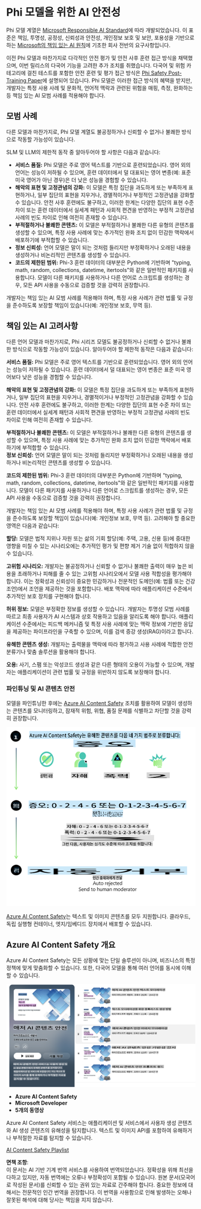 # Phi 모델을 위한 AI 안전성

Phi 모델 계열은 [Microsoft Responsible AI Standard](https://query.prod.cms.rt.microsoft.com/cms/api/am/binary/RE5cmFl)에 따라 개발되었습니다. 이 표준은 책임, 투명성, 공정성, 신뢰성과 안전성, 개인정보 보호 및 보안, 포용성을 기반으로 하는 [Microsoft의 책임 있는 AI 원칙](https://www.microsoft.com/ai/responsible-ai)에 기초한 회사 전반의 요구사항입니다.

이전 Phi 모델과 마찬가지로 다각적인 안전 평가 및 안전 사후 훈련 접근 방식을 채택했으며, 이번 릴리스의 다국어 기능을 고려한 추가 조치를 취했습니다. 다국어 및 위험 카테고리에 걸친 테스트를 포함한 안전 훈련 및 평가 접근 방식은 [Phi Safety Post-Training Paper](https://arxiv.org/abs/2407.13833)에 설명되어 있습니다. Phi 모델은 이러한 접근 방식의 혜택을 받지만, 개발자는 특정 사용 사례 및 문화적, 언어적 맥락과 관련된 위험을 매핑, 측정, 완화하는 등 책임 있는 AI 모범 사례를 적용해야 합니다.

## 모범 사례

다른 모델과 마찬가지로, Phi 모델 계열도 불공정하거나 신뢰할 수 없거나 불쾌한 방식으로 작동할 가능성이 있습니다.

SLM 및 LLM의 제한적 동작 중 알아두어야 할 사항은 다음과 같습니다:

- **서비스 품질:** Phi 모델은 주로 영어 텍스트를 기반으로 훈련되었습니다. 영어 외의 언어는 성능이 저하될 수 있으며, 훈련 데이터에서 덜 대표되는 영어 변종(예: 표준 미국 영어가 아닌 경우)은 더 낮은 성능을 경험할 수 있습니다.
- **해악의 표현 및 고정관념의 강화:** 이 모델은 특정 집단을 과도하게 또는 부족하게 표현하거나, 일부 집단의 표현을 지우거나, 경멸적이거나 부정적인 고정관념을 강화할 수 있습니다. 안전 사후 훈련에도 불구하고, 이러한 한계는 다양한 집단의 표현 수준 차이 또는 훈련 데이터에서 실세계 패턴과 사회적 편견을 반영하는 부정적 고정관념 사례의 빈도 차이로 인해 여전히 존재할 수 있습니다.
- **부적절하거나 불쾌한 콘텐츠:** 이 모델은 부적절하거나 불쾌한 다른 유형의 콘텐츠를 생성할 수 있으며, 특정 사용 사례에 맞는 추가적인 완화 조치 없이 민감한 맥락에서 배포하기에 부적합할 수 있습니다.
- **정보 신뢰성:** 언어 모델은 말이 되는 것처럼 들리지만 부정확하거나 오래된 내용을 생성하거나 비논리적인 콘텐츠를 생성할 수 있습니다.
- **코드의 제한된 범위:** Phi-3 훈련 데이터의 대부분은 Python에 기반하며 "typing, math, random, collections, datetime, itertools"와 같은 일반적인 패키지를 사용합니다. 모델이 다른 패키지를 사용하거나 다른 언어로 스크립트를 생성하는 경우, 모든 API 사용을 수동으로 검증할 것을 강력히 권장합니다.

개발자는 책임 있는 AI 모범 사례를 적용해야 하며, 특정 사용 사례가 관련 법률 및 규정을 준수하도록 보장할 책임이 있습니다(예: 개인정보 보호, 무역 등).

## 책임 있는 AI 고려사항

다른 언어 모델과 마찬가지로, Phi 시리즈 모델도 불공정하거나 신뢰할 수 없거나 불쾌한 방식으로 작동할 가능성이 있습니다. 알아두어야 할 제한적 동작은 다음과 같습니다:

**서비스 품질:** Phi 모델은 주로 영어 텍스트를 기반으로 훈련되었습니다. 영어 외의 언어는 성능이 저하될 수 있습니다. 훈련 데이터에서 덜 대표되는 영어 변종은 표준 미국 영어보다 낮은 성능을 경험할 수 있습니다.

**해악의 표현 및 고정관념의 강화:** 이 모델은 특정 집단을 과도하게 또는 부족하게 표현하거나, 일부 집단의 표현을 지우거나, 경멸적이거나 부정적인 고정관념을 강화할 수 있습니다. 안전 사후 훈련에도 불구하고, 이러한 한계는 다양한 집단의 표현 수준 차이 또는 훈련 데이터에서 실세계 패턴과 사회적 편견을 반영하는 부정적 고정관념 사례의 빈도 차이로 인해 여전히 존재할 수 있습니다.

**부적절하거나 불쾌한 콘텐츠:** 이 모델은 부적절하거나 불쾌한 다른 유형의 콘텐츠를 생성할 수 있으며, 특정 사용 사례에 맞는 추가적인 완화 조치 없이 민감한 맥락에서 배포하기에 부적합할 수 있습니다.  
**정보 신뢰성:** 언어 모델은 말이 되는 것처럼 들리지만 부정확하거나 오래된 내용을 생성하거나 비논리적인 콘텐츠를 생성할 수 있습니다.

**코드의 제한된 범위:** Phi-3 훈련 데이터의 대부분은 Python에 기반하며 "typing, math, random, collections, datetime, itertools"와 같은 일반적인 패키지를 사용합니다. 모델이 다른 패키지를 사용하거나 다른 언어로 스크립트를 생성하는 경우, 모든 API 사용을 수동으로 검증할 것을 강력히 권장합니다.

개발자는 책임 있는 AI 모범 사례를 적용해야 하며, 특정 사용 사례가 관련 법률 및 규정을 준수하도록 보장할 책임이 있습니다(예: 개인정보 보호, 무역 등). 고려해야 할 중요한 영역은 다음과 같습니다:

**할당:** 모델은 법적 지위나 자원 또는 삶의 기회 할당(예: 주택, 고용, 신용 등)에 중대한 영향을 미칠 수 있는 시나리오에는 추가적인 평가 및 편향 제거 기술 없이 적합하지 않을 수 있습니다.

**고위험 시나리오:** 개발자는 불공정하거나 신뢰할 수 없거나 불쾌한 출력이 매우 높은 비용을 초래하거나 피해를 줄 수 있는 고위험 시나리오에서 모델 사용 적합성을 평가해야 합니다. 이는 정확성과 신뢰성이 중요한 민감하거나 전문적인 도메인(예: 법률 또는 건강 조언)에서 조언을 제공하는 것을 포함합니다. 배포 맥락에 따라 애플리케이션 수준에서 추가적인 보호 장치를 구현해야 합니다.

**허위 정보:** 모델은 부정확한 정보를 생성할 수 있습니다. 개발자는 투명성 모범 사례를 따르고 최종 사용자가 AI 시스템과 상호 작용하고 있음을 알리도록 해야 합니다. 애플리케이션 수준에서는 피드백 메커니즘 및 특정 사용 사례에 맞는 맥락 정보에 기반한 응답을 제공하는 파이프라인을 구축할 수 있으며, 이를 검색 증강 생성(RAG)이라고 합니다.

**유해한 콘텐츠 생성:** 개발자는 출력물을 맥락에 따라 평가하고 사용 사례에 적합한 안전 분류기나 맞춤 솔루션을 활용해야 합니다.

**오용:** 사기, 스팸 또는 악성코드 생성과 같은 다른 형태의 오용이 가능할 수 있으며, 개발자는 애플리케이션이 관련 법률 및 규정을 위반하지 않도록 보장해야 합니다.

### 파인튜닝 및 AI 콘텐츠 안전

모델을 파인튜닝한 후에는 [Azure AI Content Safety](https://learn.microsoft.com/azure/ai-services/content-safety/overview) 조치를 활용하여 모델이 생성하는 콘텐츠를 모니터링하고, 잠재적 위험, 위협, 품질 문제를 식별하고 차단할 것을 강력히 권장합니다.

![Phi3AISafety](../../../../../translated_images/01.phi3aisafety.b950fac78d0cda701abf8181b3cfdabf328f70d0d5c096d5ebf842a2db62615f.ko.png)

[Azure AI Content Safety](https://learn.microsoft.com/azure/ai-services/content-safety/overview)는 텍스트 및 이미지 콘텐츠를 모두 지원합니다. 클라우드, 독립 실행형 컨테이너, 엣지/임베디드 장치에서 배포할 수 있습니다.

## Azure AI Content Safety 개요

Azure AI Content Safety는 모든 상황에 맞는 단일 솔루션이 아니며, 비즈니스의 특정 정책에 맞게 맞춤화할 수 있습니다. 또한, 다국어 모델을 통해 여러 언어를 동시에 이해할 수 있습니다.

![AIContentSafety](../../../../../translated_images/01.AIcontentsafety.da9a83e9538e688418877be04138e05621b0ab1222565ac2761e28677a59fdb4.ko.png)

- **Azure AI Content Safety**  
- **Microsoft Developer**  
- **5개의 동영상**

Azure AI Content Safety 서비스는 애플리케이션 및 서비스에서 사용자 생성 콘텐츠와 AI 생성 콘텐츠의 유해성을 탐지합니다. 텍스트 및 이미지 API를 포함하여 유해하거나 부적절한 자료를 탐지할 수 있습니다.

[AI Content Safety Playlist](https://www.youtube.com/playlist?list=PLlrxD0HtieHjaQ9bJjyp1T7FeCbmVcPkQ)

**면책 조항**:  
이 문서는 AI 기반 기계 번역 서비스를 사용하여 번역되었습니다. 정확성을 위해 최선을 다하고 있지만, 자동 번역에는 오류나 부정확성이 포함될 수 있습니다. 원본 문서(모국어로 작성된 문서)를 신뢰할 수 있는 권위 있는 자료로 간주해야 합니다. 중요한 정보에 대해서는 전문적인 인간 번역을 권장합니다. 이 번역을 사용함으로 인해 발생하는 오해나 잘못된 해석에 대해 당사는 책임을 지지 않습니다.